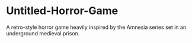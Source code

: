 # Untitled-Horror-Game
A retro-style horror game heavily inspired by the Amnesia series set in an underground medieval prison.
